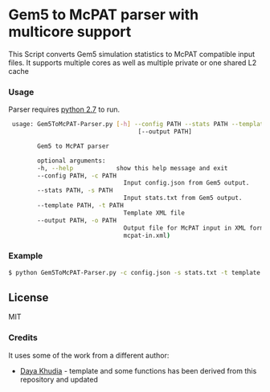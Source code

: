 # Gem5 to McPAT parser with multicore support



This Script converts Gem5 simulation statistics to McPAT compatible input files. It supports multiple cores as well as multiple private or one shared L2 cache



### Usage

Parser requires [python 2.7](https://www.python.org/download/releases/2.7/) to run.



```sh
 usage: Gem5ToMcPAT-Parser.py [-h] --config PATH --stats PATH --template PATH
                                    [--output PATH]

        Gem5 to McPAT parser

        optional arguments:
        -h, --help            show this help message and exit
        --config PATH, -c PATH
                                Input config.json from Gem5 output.
        --stats PATH, -s PATH
                                Input stats.txt from Gem5 output.
        --template PATH, -t PATH
                                Template XML file
        --output PATH, -o PATH
                                Output file for McPAT input in XML format (default:
                                mcpat-in.xml)
```

### Example

```sh
$ python Gem5ToMcPAT-Parser.py -c config.json -s stats.txt -t template.xml
```


License
----

MIT

### Credits

It uses some of the work from a different author:

* [Daya Khudia] - template and some functions has been derived from this repository and updated

[//]: # (These are reference links used in the body of this note and get stripped out when the markdown processor does its job. There is no need to format nicely because it shouldn't be seen. Thanks SO - http://stackoverflow.com/questions/4823468/store-comments-in-markdown-syntax)


   
   [Daya Khudia]: <https://bitbucket.org/dskhudia/gem5tomcpat/>

